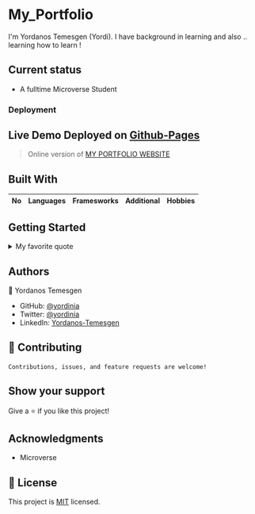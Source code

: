 # My_Portfolio

I'm Yordanos Temesgen (Yordi). I have background in learning and also .. learning how to learn !

## Current status

- A fulltime Microverse Student

### Deployment

## Live Demo Deployed on [Github-Pages](https://yordinia.github.io/My-Portfolio/)

> Online version of [MY PORTFOLIO WEBSITE](https://yordinia.github.io/My-Portfolio/)

## Built With

| No  | Languages | Framesworks | Additional | Hobbies |
| --- | --------: | ----------- | ---------- | ------- |

## Getting Started

<details>
  <summary>My favorite quote</summary>
  
---To get a local copy up and running follow these simple example steps.

--- yaeh

> Failure is an opportunity to learn.
> <img src='images/quote.png' alt='An image illustrating the following quote - Failure is an opportunity to learn.'/>
> ---yaeh

</details>

<!-- This is a horizontal line here '---' and starting with > makes a quote like bar -->

## Authors

👤 Yordanos Temesgen

- GitHub: [@yordinia](https://github.com/yordinia)
- Twitter: [@yordinia](https://twitter.com/yordinia)
- LinkedIn: [Yordanos-Temesgen](https://linkedin.com/in/yordanos-temesgen-251b6a202)

## 🤝 Contributing

```
Contributions, issues, and feature requests are welcome!
```

## Show your support

Give a ⭐️ if you like this project!

## Acknowledgments

- Microverse

## 📝 License

This project is [MIT](LICENSE) licensed.
